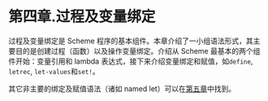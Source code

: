 # 第四章.过程及变量绑定

过程及变量绑定是 Scheme 程序的基本组件。本章介绍了一小组语法形式，其主要目的是创建过程（函数）以及操作变量绑定。介绍从 Scheme 最基本的两个组件开始：变量引用和 lambda 表达式，接下来介绍变量绑定和赋值，如`define`, `letrec`, `let-values`和`set!`。

其它非主要的绑定及赋值语法（诸如 named let）可以在[第五章](../chapter04/README.md)中找到。

